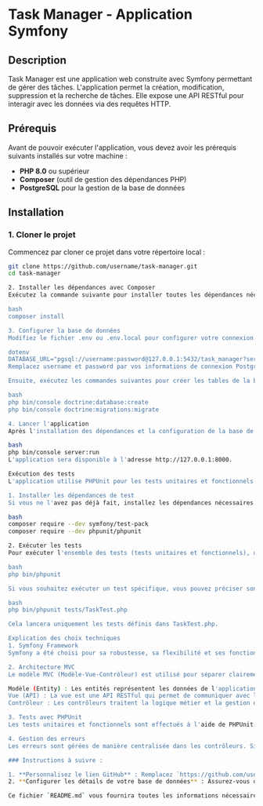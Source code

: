 # Task Manager - Application Symfony

## Description

Task Manager est une application web construite avec Symfony permettant de gérer des tâches. L'application permet la création, modification, suppression et la recherche de tâches. Elle expose une API RESTful pour interagir avec les données via des requêtes HTTP.

## Prérequis

Avant de pouvoir exécuter l'application, vous devez avoir les prérequis suivants installés sur votre machine :

- **PHP 8.0** ou supérieur
- **Composer** (outil de gestion des dépendances PHP)
- **PostgreSQL** pour la gestion de la base de données

## Installation

### 1. Cloner le projet

Commencez par cloner ce projet dans votre répertoire local :

```bash
git clone https://github.com/username/task-manager.git
cd task-manager

2. Installer les dépendances avec Composer
Exécutez la commande suivante pour installer toutes les dépendances nécessaires au bon fonctionnement de l'application :

bash
composer install

3. Configurer la base de données
Modifiez le fichier .env ou .env.local pour configurer votre connexion à la base de données PostgreSQL :

dotenv
DATABASE_URL="pgsql://username:password@127.0.0.1:5432/task_manager?serverVersion=13&charset=utf8"
Remplacez username et password par vos informations de connexion PostgreSQL.

Ensuite, exécutez les commandes suivantes pour créer les tables de la base de données :

bash
php bin/console doctrine:database:create
php bin/console doctrine:migrations:migrate

4. Lancer l'application
Après l'installation des dépendances et la configuration de la base de données, vous pouvez démarrer l'application avec la commande suivante :

bash
php bin/console server:run
L'application sera disponible à l'adresse http://127.0.0.1:8000.

Exécution des tests
L'application utilise PHPUnit pour les tests unitaires et fonctionnels. Voici comment exécuter les tests.

1. Installer les dépendances de test
Si vous ne l'avez pas déjà fait, installez les dépendances nécessaires pour les tests avec Composer :

bash
composer require --dev symfony/test-pack
composer require --dev phpunit/phpunit

2. Exécuter les tests
Pour exécuter l'ensemble des tests (tests unitaires et fonctionnels), utilisez la commande suivante :

bash
php bin/phpunit

Si vous souhaitez exécuter un test spécifique, vous pouvez préciser son fichier comme suit :

bash
php bin/phpunit tests/TaskTest.php

Cela lancera uniquement les tests définis dans TaskTest.php.

Explication des choix techniques
1. Symfony Framework
Symfony a été choisi pour sa robustesse, sa flexibilité et ses fonctionnalités intégrées. Il fournit un système de routage très puissant, un moteur de templating (Twig), ainsi qu'un ORM (Doctrine) qui facilite la gestion des bases de données. Symfony permet également de structurer l'application de manière modulaire, rendant le code plus maintenable.

2. Architecture MVC
Le modèle MVC (Modèle-Vue-Contrôleur) est utilisé pour séparer clairement la logique métier, la présentation et les interactions avec l'utilisateur. Ce choix rend l'application extensible et facilite la gestion des différentes couches de l'application.

Modèle (Entity) : Les entités représentent les données de l'application (par exemple, une tâche dans notre cas).
Vue (API) : La vue est une API RESTful qui permet de communiquer avec le front-end.
Contrôleur : Les contrôleurs traitent la logique métier et la gestion des requêtes HTTP.

3. Tests avec PHPUnit
Les tests unitaires et fonctionnels sont effectués à l'aide de PHPUnit. Cela garantit que les différentes parties de l'application fonctionnent comme prévu et permet de vérifier la stabilité du code. Les tests sont écrits pour vérifier la création, la mise à jour, la suppression, ainsi que la recherche des tâches.

4. Gestion des erreurs
Les erreurs sont gérées de manière centralisée dans les contrôleurs. Si une tâche n'est pas trouvée lors d'une mise à jour ou d'une suppression, une réponse JSON explicite est renvoyée avec un code d'état approprié. Cela permet d'améliorer l'expérience utilisateur en fournissant des informations claires en cas de problème.

### Instructions à suivre :

1. **Personnalisez le lien GitHub** : Remplacez `https://github.com/username/task-manager.git` par l'URL de votre propre repository GitHub.
2. **Configurer les détails de votre base de données** : Assurez-vous de mettre à jour le lien de base de données dans le fichier `.env`.

Ce fichier `README.md` vous fournira toutes les informations nécessaires pour exécuter et tester l'application.
